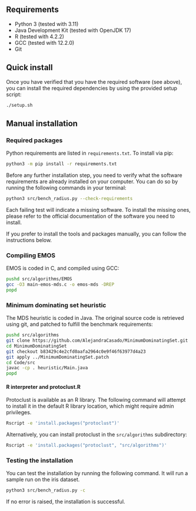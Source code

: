## Requirements

- Python 3 (tested with 3.11)
- Java Development Kit (tested with OpenJDK 17)
- R (tested with 4.2.2)
- GCC (tested with 12.2.0)
- Git

## Quick install

Once you have verified that you have the required software (see above), you can install the required dependencies by using the provided setup script:

```bash
./setup.sh
```

## Manual installation

### Required packages

Python requirements are listed in `requirements.txt`. To install via pip:

```bash
python3 -m pip install -r requirements.txt
```

Before any further installation step, you need to verify what the software requirements are already installed on your computer. You can do so by running the following commands in your terminal:

```bash
python3 src/bench_radius.py --check-requirements
```

Each failing test will indicate a missing software. To install the missing ones, please refer to the official documentation of the software you need to install.

If you prefer to install the tools and packages manually, you can follow the instructions below.

### Compiling EMOS

EMOS is coded in C, and compiled using GCC:

```bash
pushd src/algorithms/EMOS
gcc -O3 main-emos-mds.c -o emos-mds -DREP
popd
```

### Minimum dominating set heuristic

The MDS heuristic is coded in Java. The original source code is retrieved using git, and patched to fulfill the benchmark requirements:

```bash
pushd src/algorithms
git clone https://github.com/AlejandraCasado/MinimumDominatingSet.git
cd MinimumDominatingSet
git checkout b83429c4e2cfd0aafa2964c0e9f46f63977d4a23
git apply ../MinimumDominatingSet.patch
cd Code/src
javac -cp . heuristic/Main.java
popd
```

#### R interpreter and protoclust.R

Protoclust is available as an R library. The following command will attempt to install it in the default R library location, which might require admin privileges.

```bash
Rscript -e 'install.packages("protoclust")'
```

Alternatively, you can install protoclust in the `src/algorithms` subdirectory:

```bash
Rscript -e 'install.packages("protoclust", "src/algorithms")'
```

### Testing the installation

You can test the installation by running the following command. It will run a sample run on the iris dataset.

```bash
python3 src/bench_radius.py -c
```

If no error is raised, the installation is successful.
